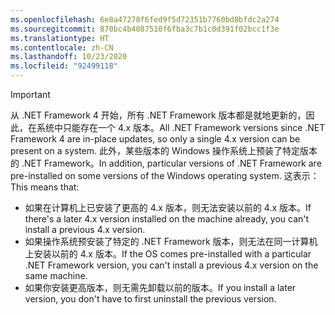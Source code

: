 ```yaml
---
ms.openlocfilehash: 6e8a47278f6fed9f5d72351b7760bd8bfdc2a274
ms.sourcegitcommit: 870bc4b4087510f6fba3c7b1c0d391f02bcc1f3e
ms.translationtype: HT
ms.contentlocale: zh-CN
ms.lasthandoff: 10/23/2020
ms.locfileid: "92499118"
---
```


> [!IMPORTANT]
> <span data-ttu-id="746af-101">从 .NET Framework 4 开始，所有 .NET Framework 版本都是就地更新的，因此，在系统中只能存在一个 4.x 版本。</span><span class="sxs-lookup"><span data-stu-id="746af-101">All .NET Framework versions since .NET Framework 4 are in-place updates, so only a single 4.x version can be present on a system.</span></span> <span data-ttu-id="746af-102">此外，某些版本的 Windows 操作系统上预装了特定版本的 .NET Framework。</span><span class="sxs-lookup"><span data-stu-id="746af-102">In addition, particular versions of .NET Framework are pre-installed on some versions of the Windows operating system.</span></span> <span data-ttu-id="746af-103">这表示：</span><span class="sxs-lookup"><span data-stu-id="746af-103">This means that:</span></span>
>
> - <span data-ttu-id="746af-104">如果在计算机上已安装了更高的 4.x 版本，则无法安装以前的 4.x 版本。</span><span class="sxs-lookup"><span data-stu-id="746af-104">If there's a later 4.x version installed on the machine already, you can't install a previous 4.x version.</span></span>
> - <span data-ttu-id="746af-105">如果操作系统预安装了特定的 .NET Framework 版本，则无法在同一计算机上安装以前的 4.x 版本。</span><span class="sxs-lookup"><span data-stu-id="746af-105">If the OS comes pre-installed with a particular .NET Framework version, you can't install a previous 4.x version on the same machine.</span></span>
> - <span data-ttu-id="746af-106">如果你安装更高版本，则无需先卸载以前的版本。</span><span class="sxs-lookup"><span data-stu-id="746af-106">If you install a later version, you don't have to first uninstall the previous version.</span></span>
